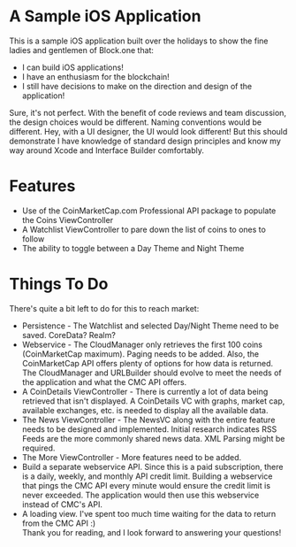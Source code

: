 # A Sample iOS Application

This is a sample iOS application built over the holidays to show the fine ladies and gentlemen of Block.one that:

  - I can build iOS applications!
  - I have an enthusiasm for the blockchain!
  - I still have decisions to make on the direction and design of the application!

Sure, it's not perfect. With the benefit of code reviews and team discussion, the design choices would be different. Naming conventions would be different. Hey, with a UI designer, the UI would look different! But this should demonstrate I have knowledge of standard design principles and know my way around Xcode and Interface Builder comfortably.

# Features

  - Use of the CoinMarketCap.com Professional API package to populate the Coins ViewController
  - A Watchlist ViewController to pare down the list of coins to ones to follow
  - The ability to toggle between a Day Theme and Night Theme

# Things To Do

There's quite a bit left to do for this to reach market: 

  - Persistence - The Watchlist and selected Day/Night Theme need to be saved. CoreData? Realm?
  - Webservice - The CloudManager only retrieves the first 100 coins (CoinMarketCap maximum). Paging needs to be added. Also, the CoinMarketCap API offers plenty of options for how data is returned. The CloudManager and URLBuilder should evolve to meet the needs of the application and what the CMC API offers.
  - A CoinDetails ViewController - There is currently a lot of data being retrieved that isn't displayed. A CoinDetails VC with graphs, market cap, available exchanges, etc. is needed to display all the available data.
  - The News ViewController - The NewsVC along with the entire feature needs to be designed and implemented. Initial research indicates RSS Feeds are the more commonly shared news data. XML Parsing might be required.
  - The More ViewController - More features need to be added.
  - Build a separate webservice API. Since this is a paid subscription, there is a daily, weekly, and monthly API credit limit. Building a webservice that pings the CMC API every minute would ensure the credit limit is never exceeded. The application would then use this webservice instead of CMC's API.
  - A loading view. I've spent too  much time waiting for the data to return from the CMC API :)  
Thank you for reading, and I look forward to answering your questions!
  
